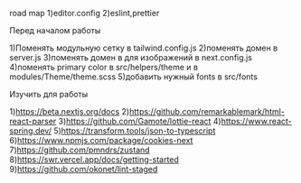 road map
1)editor.config
2)eslint,prettier

Перед началом работы

1)Поменять модульную сетку в tailwind.config.js
2)поменять домен в server.js
3)поменять домен в для изображений в next.config.js
4)поменять primary color в src/helpers/theme и в modules/Theme/theme.scss
5)добавить нужный fonts в src/fonts

Изучить для работы

1)https://beta.nextjs.org/docs
 2)https://github.com/remarkablemark/html-react-parser 
 3)https://github.com/Gamote/lottie-react 
 4)https://www.react-spring.dev/ 
 5)https://transform.tools/json-to-typescript 
 6)https://www.npmjs.com/package/cookies-next 
 7)https://github.com/pmndrs/zustand 
 8)https://swr.vercel.app/docs/getting-started 
 9)https://github.com/okonet/lint-staged
